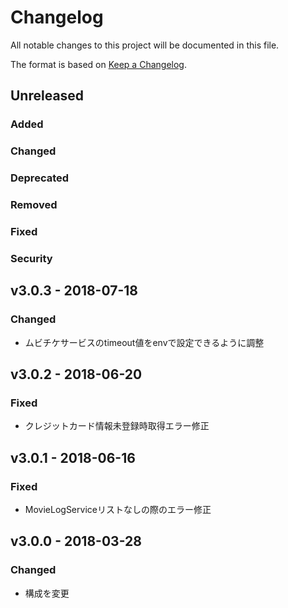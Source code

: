 # Changelog
All notable changes to this project will be documented in this file.

The format is based on [Keep a Changelog](http://keepachangelog.com/).

## Unreleased
### Added

### Changed

### Deprecated

### Removed

### Fixed

### Security

## v3.0.3 - 2018-07-18
### Changed
 - ムビチケサービスのtimeout値をenvで設定できるように調整

## v3.0.2 - 2018-06-20
### Fixed
 - クレジットカード情報未登録時取得エラー修正

## v3.0.1 - 2018-06-16
### Fixed
 - MovieLogServiceリストなしの際のエラー修正

## v3.0.0 - 2018-03-28
### Changed
 - 構成を変更